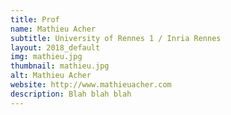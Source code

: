 ```yaml
---
title: Prof
name: Mathieu Acher
subtitle: University of Rennes 1 / Inria Rennes
layout: 2018_default
img: mathieu.jpg
thumbnail: mathieu.jpg
alt: Mathieu Acher
website: http://www.mathieuacher.com
description: Blah blah blah
---
```

